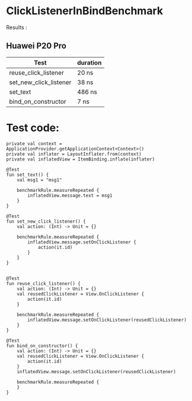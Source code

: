 # ClickListenerInBindBenchmark

Results :

## Huawei P20 Pro

| Test | duration |
|---|---|
|reuse_click_listener  |20 ns |
|set_new_click_listener  |38 ns |
|set_text  |486 ns |
|bind_on_constructor  |7 ns |


# Test code:


    private val context = ApplicationProvider.getApplicationContext<Context>()
    private val inflater = LayoutInflater.from(context)
    private val inflatedView = ItemBinding.inflate(inflater)

    @Test
    fun set_text() {
        val msg1 = "msg1"

        benchmarkRule.measureRepeated {
            inflatedView.message.text = msg1
        }
    }

    @Test
    fun set_new_click_listener() {
        val action: (Int) -> Unit = {}

        benchmarkRule.measureRepeated {
            inflatedView.message.setOnClickListener {
                action(it.id)
            }
        }
    }


    @Test
    fun reuse_click_listener() {
        val action: (Int) -> Unit = {}
        val reusedClickListener = View.OnClickListener {
            action(it.id)
        }

        benchmarkRule.measureRepeated {
            inflatedView.message.setOnClickListener(reusedClickListener)
        }
    }

    @Test
    fun bind_on_constructor() {
        val action: (Int) -> Unit = {}
        val reusedClickListener = View.OnClickListener {
            action(it.id)
        }
        inflatedView.message.setOnClickListener(reusedClickListener)

        benchmarkRule.measureRepeated {
        }
    }
